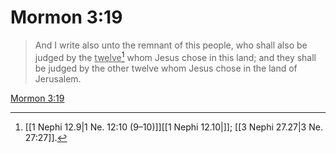 # Mormon 3:19

> And I write also unto the remnant of this people, who shall also be judged by the <u>twelve</u>[^a] whom Jesus chose in this land; and they shall be judged by the other twelve whom Jesus chose in the land of Jerusalem.

[Mormon 3:19](https://www.churchofjesuschrist.org/study/scriptures/bofm/morm/3?lang=eng&id=p19#p19)


[^a]: [[1 Nephi 12.9|1 Ne. 12:10 (9–10)]][[1 Nephi 12.10|]]; [[3 Nephi 27.27|3 Ne. 27:27]].  
